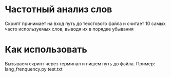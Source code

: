 # Частотный анализ слов

Скрипт принимает на вход путь до текстового файла и считает 10 самых часто используемых слов, выводя их в порядке убывания

# Как использовать 

Вызываем скрипт через терминал и пишем путь до файла. Пример: lang_frenquency.py test.txt
